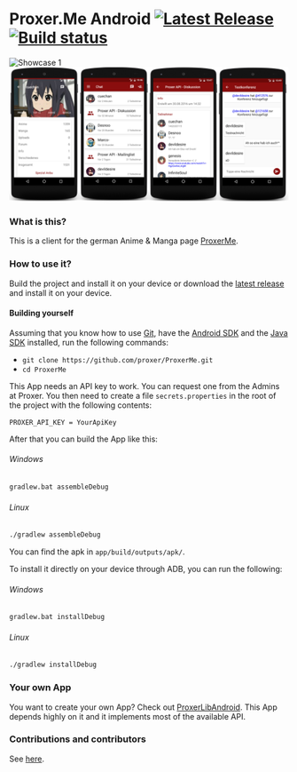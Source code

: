 # Proxer.Me Android [![Latest Release](https://img.shields.io/github/release/proxer/ProxerAndroid.svg)](https://github.com/proxer/ProxerAndroid/releases/latest) [![Build status](https://circleci.com/gh/proxer/ProxerAndroid.svg?style=shield)](https://circleci.com/gh/proxer/ProxerAndroid)

![Showcase 1](/art/showcase_news_anime_manga.png?raw=true)
![Showcase 2](/art/showcase_profile_conferences_conference_info_chat.png?raw=true)

### What is this?

This is a client for the german Anime & Manga page [ProxerMe](https://proxer.me/).

### How to use it?

Build the project and install it on your device or download the
[latest release](https://github.com/proxer/ProxerAndroid/releases) and install
it on your device.

#### Building yourself

Assuming that you know how to use [Git](https://git-scm.com/), have the
[Android SDK](https://developer.android.com/sdk/index.html) and the
[Java SDK](http://www.oracle.com/technetwork/java/javase/overview/index.html)
installed, run the following commands:

- `git clone https://github.com/proxer/ProxerMe.git`
- `cd ProxerMe`

This App needs an API key to work. You can request one from the Admins at
Proxer. You then need to create a file `secrets.properties` in the root of the
project with the following contents:

```
PROXER_API_KEY = YourApiKey
```

After that you can build the App like this:

###### Windows

```bash
gradlew.bat assembleDebug
```

###### Linux

```bash
./gradlew assembleDebug
```

You can find the apk in `app/build/outputs/apk/`.

To install it directly on your device through ADB, you can run the following:

###### Windows

```bash
gradlew.bat installDebug
```

###### Linux

```bash
./gradlew installDebug
```

### Your own App

You want to create your own App? Check out
[ProxerLibAndroid](https://github.com/proxer/ProxerLibAndroid). This App depends
highly on it and it implements most of the available API.

### Contributions and contributors

See [here](.github/CONTRIBUTING.md).
